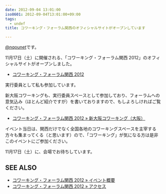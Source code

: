 ```yaml
---
date: 2012-09-04 13:01:00
iso8601: 2012-09-04T13:01:00+09:00
tags:
  - undef
title: コワーキング・フォーラム関西のオフィシャルサイトがオープンしています

---
```


<p><a href="https://twitter.com/nqounet">@nqounet</a>です。</p> <p>11月17日（土）に開催される、「コワーキング・フォーラム関西 2012」のオフィシャルサイトがオープンしました。</p> <ul><li><a href="http://www.cfkansai.org/">コワーキング・フォーラム関西 2012</a></li></ul><p>実行委員として私も参加しています。</p> <p>新大阪コワーキングも、実行委員スペースとして参加しており、フォーラムへの意気込み（ほとんど紹介ですが）を書いておりますので、もしよろしければご覧ください。</p> <ul><li><a href="http://www.cfkansai.org/">コワーキング・フォーラム関西 2012 » 新大阪コワーキング（大阪）</a></li></ul><p>イベント当日は、関西だけでなく全国各地のコワーキングスペースを主宰する方々も集まってくる（と思います）ので、「コワーキング」が気になる方は是非このイベントにご参加ください。</p> <p>11月17日（土）に、会場でお待ちしています。</p> <h2>SEE ALSO</h2> <ul><li><a href="http://www.cfkansai.org/">コワーキング・フォーラム関西 2012 » イベント概要</a></li><li><a href="http://www.cfkansai.org/">コワーキング・フォーラム関西 2012 » アクセス</a></li></ul>    	